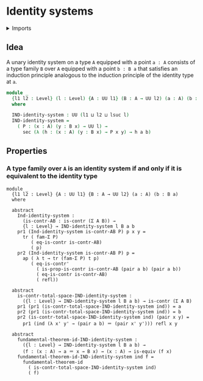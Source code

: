 #  Identity systems

<details><summary>Imports</summary>
```agda
module foundation-core.identity-systems where
open import foundation-core.contractible-types
open import foundation-core.dependent-pair-types
open import foundation-core.equivalences
open import foundation-core.fundamental-theorem-of-identity-types
open import foundation-core.identity-types
open import foundation-core.sections
open import foundation-core.universe-levels
```
</details>

## Idea

A unary identity system on a type `A` equipped with a point `a : A` consists of a type family `B` over `A` equipped with a point `b : B a` that satisfies an induction principle analogous to the induction principle of the identity type at `a`.

```agda
module _
  {l1 l2 : Level} (l : Level) {A : UU l1} (B : A → UU l2) (a : A) (b : B a)
  where

  IND-identity-system : UU (l1 ⊔ l2 ⊔ lsuc l)
  IND-identity-system =
    ( P : (x : A) (y : B x) → UU l) →
      sec (λ (h : (x : A) (y : B x) → P x y) → h a b)
```

## Properties

### A type family over `A` is an identity system if and only if it is equivalent to the identity type

```
module _
  {l1 l2 : Level} {A : UU l1} {B : A → UU l2} (a : A) (b : B a)
  where

  abstract
    Ind-identity-system :
      (is-contr-AB : is-contr (Σ A B)) →
      {l : Level} → IND-identity-system l B a b
    pr1 (Ind-identity-system is-contr-AB P) p x y =
      tr ( fam-Σ P)
         ( eq-is-contr is-contr-AB)
         ( p)
    pr2 (Ind-identity-system is-contr-AB P) p =
      ap ( λ t → tr (fam-Σ P) t p)
         ( eq-is-contr'
           ( is-prop-is-contr is-contr-AB (pair a b) (pair a b))
           ( eq-is-contr is-contr-AB)
           ( refl))

  abstract
    is-contr-total-space-IND-identity-system :
      ({l : Level} → IND-identity-system l B a b) → is-contr (Σ A B)
    pr1 (pr1 (is-contr-total-space-IND-identity-system ind)) = a
    pr2 (pr1 (is-contr-total-space-IND-identity-system ind)) = b
    pr2 (is-contr-total-space-IND-identity-system ind) (pair x y) =
      pr1 (ind (λ x' y' → (pair a b) ＝ (pair x' y'))) refl x y

  abstract
    fundamental-theorem-id-IND-identity-system :
      ({l : Level} → IND-identity-system l B a b) →
      (f : (x : A) → a ＝ x → B x) → (x : A) → is-equiv (f x)
    fundamental-theorem-id-IND-identity-system ind f =
      fundamental-theorem-id
        ( is-contr-total-space-IND-identity-system ind)
        ( f)
```
